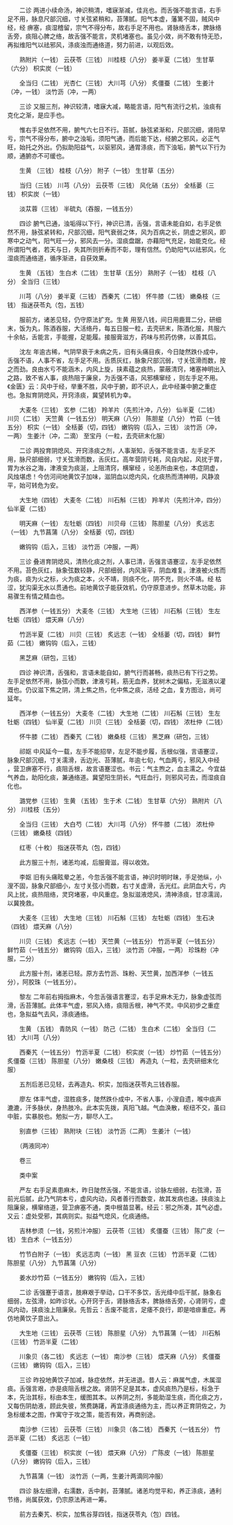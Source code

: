 <!-- { "loadSidebar": true } -->
　　二诊 两进小续命汤，神识稍清，嗜寐渐减，佳兆也。而舌强不能言语，右手足不用，脉息尺部沉细，寸关弦紧稍和，苔薄腻。阳气本虚，藩篱不固，贼风中经，经 痹塞，痰湿稽留，宗气不得分布，故右手足不用也。肾脉络舌本，脾脉络舌旁，痰阻心脾之络，故舌强不能言，灵机堵塞也。虽见小效，尚不敢有恃无恐，再拟维阳气以祛邪风，涤痰浊而通络道，努力前进，以观后效。

　　熟附片（一钱） 云茯苓（三钱） 川桂枝（八分） 姜半夏（二钱） 生甘草（六分） 枳实炭（一钱）

　　全当归（二钱） 光杏仁（三钱） 大川芎（八分） 炙僵蚕（二钱） 生姜汁（冲，一钱） 淡竹沥（冲，一两）

　　三诊 又服三剂，神识较清，嗜寐大减，略能言语，阳气有流行之机，浊痰有克化之渐，是应手也。

　　惟右手足依然不用，腑气六七日不行。苔腻，脉弦紧渐和，尺部沉细，肾阳早亏，宗气不得分布，腑中之浊垢，须阳气通，而后能下达，经腑之邪风，必正气旺，始托之外出。仍拟助阳益气，以驱邪风，通胃涤痰，而下浊垢，腑气以下行为顺，通腑亦不可缓也。

　　生黄 （三钱） 桂枝（八分） 附子（一钱） 生甘草（五分）

　　当归（三钱） 川芎（八分） 云茯苓（三钱） 风化硝（五分） 全栝蒌（三钱） 枳实炭（一钱）

　　淡苁蓉（三钱） 半硫丸（吞服，一钱五分）

　　四诊 腑气已通，浊垢得以下行，神识已清，舌强，言语未能自如，右手足依然不用，脉弦紧转和，尺部沉细，阳气衰弱之体，风为百病之长，阴虚之邪风，即寒中之动气，阳气旺一分，邪风去一分。湿痰盘踞，亦藉阳气充足，始能克化。经所谓阳气者，若天与日，失其所则折寿而不彰，理有信然。仍助阳气以祛邪风，化湿痰而通络道，循序渐进，自获效果。

　　生黄 （五钱） 生白术（二钱） 生甘草（五分） 熟附子（一钱） 桂枝（八分） 全当归（三钱）

　　川芎（八分） 姜半夏（三钱） 西秦艽（二钱） 怀牛膝（二钱） 嫩桑枝（三钱） 指迷茯苓丸（包，五钱）

　　服前方，诸恙见轻，仍守原法扩充。生黄 用至八钱，间日用鹿茸二分，研细末，饭为丸，陈酒吞服，大活络丹，每五日服一粒，去壳研末，陈酒化服，共服六十余帖，舌能言，手能握，足能履。接服膏滋方，药味与煎药仿佛，以善其后。

　　沈左 年逾古稀，气阴早衰于未病之先，旧有头痛目疾，今日陡然跌仆成中，舌强不语，人事不省，左手足不用。舌质灰红，脉象尺部沉弱，寸关弦滑而数，按之而劲。良由水亏不能涵木，内风上旋，挟素蕴之痰热，蒙蔽清窍，堵塞神明出入之路，致不省人事，痰热阻于廉泉，为舌强不语，风邪横窜经 ，则左手足不用。《金匮》云：风中于经，举重不胜，风中于腑，即不识人，此中经兼中腑之重症也。急拟育阴熄风，开窍涤痰，冀望转机为幸。

　　大麦冬（三钱） 玄参（二钱） 羚羊片（先煎汁冲，八分） 仙半夏（二钱） 川贝（二钱） 天竺黄（一钱五分） 明天麻（八分） 陈胆星（八分） 竹茹（一钱五分） 枳实（一钱） 全栝蒌（切，四钱） 嫩钩钩（后入，三钱） 淡竹沥（冲，一两） 生姜汁（冲，二滴） 至宝丹（一粒，去壳研末化服）

　　二诊 两投育阴熄风、开窍涤痰之剂，人事渐知，舌强不能言语，左手足不用，脉尺部细弱，寸关弦滑而数，舌灰红。高年营阴亏耗，风自内起，风扰于胃，胃为水谷之海，津液变为痰涎，上阻清窍，横窜经 ，论恙所由来也，本症阴虚，风烛堪虑！今仿河间地黄饮子加味，滋阴血以熄内风，化痰热而清神明，风静浪平，始可转危为安。

　　大生地（四钱） 大麦冬（二钱） 川石斛（三钱） 羚羊片（先煎汁冲，四分） 仙半夏（二钱）

　　明天麻（一钱） 左牡蛎（四钱） 川贝母（三钱） 陈胆星（八分） 炙远志（一钱） 九节菖蒲（八分） 全栝蒌（切，四钱）

　　嫩钩钩（后入，三钱） 淡竹沥（冲服，一两）

　　三诊 叠进育阴熄风，清热化痰之剂，人事已清，舌强言语蹇涩，左手足依然不用。苔色灰红，脉象弦数较静，尺部细弱，内风渐平，阴血难复。津液被火炼而为痰，痰为火之标，火为痰之本，火不靖，则痰不化，阴不充，则火不靖。经 枯涩，犹沟渠无水以贯通也。前地黄饮子能获效机，仍守原意进步。然草木功能，非易骤生有情之精血也。

　　西洋参（一钱五分） 大麦冬（三钱） 大生地（三钱） 川石斛（三钱） 生左牡蛎（四钱） 煨天麻（八分）

　　竹沥半夏（二钱） 川贝（三钱） 炙远志（一钱） 全栝蒌（切，四钱） 鲜竹茹（二钱） 嫩钩钩（后入，三钱）

　　黑芝麻（研包，三钱）

　　四诊 神识清，舌强和，言语未能自如，腑气行而甚畅，痰热已有下行之势。左手足依然不用，脉弦小而数，津液亏耗，筋无血养，犹树木之偏枯，无滋液以灌溉也。仍议滋下焦之阴，清上焦之热，化中焦之痰，活经 之血，复方图治，尚可延年。

　　西洋参（一钱五分） 大麦冬（二钱） 大生地（二钱） 川石斛（三钱） 生左牡蛎（四钱） 仙半夏（二钱） 川贝（三钱） 全栝蒌（切，四钱） 浓杜仲（二钱）

　　怀牛膝（二钱） 西秦艽（二钱） 嫩桑枝（三钱） 黑芝麻（研包，三钱）

　　祁妪 中风延今一载，左手不能招举，左足不能步履，舌根似强，言语蹇涩，脉象尺部沉细，寸关濡滑，舌边光、苔薄腻，年逾七旬，气血两亏，邪风入中经 ，营卫痹塞不行，痰阻舌根，故言语蹇涩也。书云：气主煦之，血主濡之。今宜益气养血，助阳化痰，兼通络道。冀望阳生阴长，气旺血行，则邪风可去，而湿痰自化也。

　　潞党参（三钱） 生黄 （五钱） 生于术（二钱） 生甘草（六分） 熟附片（八分） 川桂枝（五分）

　　全当归（三钱） 大白芍（二钱） 大川芎（八分） 怀牛膝（二钱） 浓杜仲（三钱） 嫩桑枝（四钱）

　　红枣（十枚） 指迷茯苓丸（包，四钱）

　　此方服三十剂，诸恙均减，后服膏滋，得以收效。

　　李妪 旧有头痛眩晕之恙，今忽舌强不能言语，神识时明时昧，手足弛纵，小溲不固，脉象尺部细小，左寸关弦小而数，右寸关虚滑，舌光红。此阴血大亏，内风上扰，痰热阻络，灵窍堵塞，中风重症。急拟滋液熄风，清神涤痰，甘凉濡润，以冀挽救。

　　大麦冬（三钱） 大生地（三钱） 川石斛（三钱） 左牡蛎（四钱） 生石决（四钱） 煨天麻（八分）

　　川贝（三钱） 炙远志（一钱） 天竺黄（一钱五分） 竹沥半夏（一钱五分） 鲜竹茹（一钱五分） 嫩钩钩（后入，三钱） 淡竹沥（冲服，一两） 珍珠粉（冲服，二分）

　　此方服十剂，诸恙已轻。原方去竹沥、珠粉、天竺黄，加西洋参（一钱五分），阿胶珠（一钱五分）。

　　黎左 二年前右拇指麻木，今忽舌强语言蹇涩，右手足麻木无力，脉象虚弦而滑，舌苔薄腻。此体丰气虚，邪风入络，痰阻舌根，神气不灵。中风初步之重症也，急拟益气去风，涤痰通络。

　　生黄 （五钱） 青防风（一钱） 防己（二钱） 生白术（二钱） 全当归（二钱） 大川芎（八分）

　　西秦艽（一钱五分） 竹沥半夏（二钱） 枳实炭（一钱） 炒竹茹（一钱五分） 炙僵蚕（三钱） 陈胆星（八分） 嫩桑枝（三钱） 再造丸（一粒，去壳研细末化服）

　　五剂后恙已见轻，去再造丸、枳实，加指迷茯苓丸三钱吞服。

　　廖左 体丰气虚，湿胜痰多，陡然跌仆成中，不省人事，小溲自遗，喉中痰声漉漉，汗多脉伏，身热肢冷。此本实先拨，真阳飞越。气血涣散，枢纽不交，虽曰中脏，实暴脱也。勉拟一方，聊尽人工。

　　别直参（三钱） 熟附块（三钱） 淡竹沥（二两） 生姜汁（一钱）

　　（两液同冲）

　　卷三

　　类中案

　　严左 右手足素患麻木，昨日陡然舌强，不能言语，诊脉左细弱，右弦滑，苔前光后腻，此乃气阴本亏，虚风内动，风者善行而数变，故其发病也速。挟痰浊上阻廉泉，横窜络道，营卫痹塞不通，类中根苗显著。经云：邪之所凑，其气必虚。又云：虚处受邪，其病则实。拟益气熄风，化痰通络。

　　吉林参须（一钱，另煎汁冲服） 云茯苓（三钱） 炙僵蚕（三钱） 陈广皮（一钱） 生白术（一钱五分）

　　竹节白附子（一钱） 炙远志肉（一钱） 黑 豆衣（三钱） 竹沥半夏（二钱） 陈胆星（八分） 九节菖蒲（八分）

　　姜水炒竹茹（一钱五分） 嫩钩钩（后入，三钱）

　　二诊 舌强蹇于语言，肢麻艰于举动，口干不多饮，舌光绛中后干腻，脉象右细弱，左弦滑，如昨诊状。心开窍于舌，肾脉络舌本，脾脉络舌旁，心肾阴亏，虚风内动，挟痰浊上阻廉泉。先哲云：舌废不能言，足痿不良行，即是喑痱重症。再仿地黄饮子意出入。

　　大生地（三钱） 云茯苓（三钱） 陈胆星（八分） 九节菖蒲（一钱） 川石斛（三钱） 竹沥半夏（二钱）

　　川象贝（各二钱） 炙远志（一钱） 南沙参（三钱） 煨天麻（八分） 炙僵蚕（三钱） 嫩钩钩（后入，三钱）

　　三诊 昨投地黄饮子加减，脉症依然，并无进退。昔人云：麻属气虚，木属湿痰。舌强言艰，亦是痰阻舌根之故。肾阴不足是其本，虚风痰热乃是标，标急于本，先治其标，标由本生，缓图其本。以养阴之剂，多能助湿生痰，而化痰之方，又每伤阴劫液，顾此失彼，煞费踌躇，再宜涤痰通络为主，而以养正育阴佐之，为急标缓本之图，作寓守于攻之策，能否有效，再商别途。

　　南沙参（三钱） 云茯苓（三钱） 川象贝（各二钱） 西秦艽（一钱五分） 竹沥半夏（二钱） 炙远志（一钱）

　　炙僵蚕（三钱） 枳实炭（一钱） 煨天麻（八分） 广陈皮（一钱） 陈胆星（八分） 嫩钩钩（后入，三钱）

　　九节菖蒲（一钱） 淡竹沥（一两，生姜汁两滴同冲服）

　　四诊 脉左细滑，右濡数，舌中剥，苔薄腻。诸恙均觉平和，养正涤痰，通利节络，尚属获效，仍宗原法再进一筹。

　　前方去秦艽、枳实，加焦谷芽四钱，指迷茯苓丸（包）四钱。


